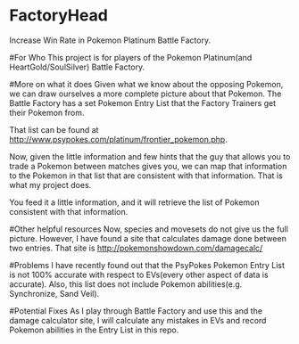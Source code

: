 # FactoryHead
Increase Win Rate in Pokemon Platinum Battle Factory. 

#For Who
This project is for players of the Pokemon Platinum(and HeartGold/SoulSilver) Battle Factory.

#More on what it does
Given what we know about the opposing Pokemon, we can draw ourselves a more complete picture about that Pokemon.
The Battle Factory has a set Pokemon Entry List that the Factory Trainers get their Pokemon from.

That list can be found at http://www.psypokes.com/platinum/frontier_pokemon.php. 

Now, given the little information and few hints that the guy that allows you to trade a Pokemon between matches gives you, 
we can map that information to the Pokemon in that list that are consistent with that information. That is what my project does.

You feed it a little information, and it will retrieve the list of Pokemon consistent with that information.

#Other helpful resources
Now, species and movesets do not give us the full picture. However, I have found a site that calculates damage done
between two entries. That site is http://pokemonshowdown.com/damagecalc/

#Problems
I have recently found out that the PsyPokes Pokemon Entry List is not 100% accurate with respect to EVs(every other aspect
of data is accurate). Also, this list does not include Pokemon abilities(e.g. Synchronize, Sand Veil).

#Potential Fixes
As I play through Battle Factory and use this and the damage calculator site, I will calculate any mistakes in EVs and record
Pokemon abilities in the Entry List in this repo.

